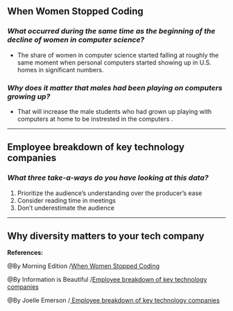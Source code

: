 ## **When Women Stopped Coding**

### ***What occurred during the same time as the beginning of the decline of women in computer science?***

 - The share of women in computer science started falling at roughly the same moment when personal computers started showing up in U.S. homes in significant numbers.

 ### ***Why does it matter that males had been playing on computers growing up?***


 - That will increase the male students who had grown up playing with computers at home to be instrested in the computers .

-----------------------------------------------------------

## **Employee breakdown of key technology companies**

### ***What three take-a-ways do you have looking at this data?***

1. Prioritize the audience’s understanding over the producer’s ease
2. Consider reading time in meetings
3. Don’t underestimate the audience


------------------------------------------------------------

## **Why diversity matters to your tech company**

**References:**

@By  Morning Edition /[When Women Stopped Coding](https://www.npr.org/sections/money/2014/10/21/357629765/when-women-stopped-coding)

@By Information is Beautiful /[Employee breakdown of key technology companies](https://informationisbeautiful.net/visualizations/diversity-in-tech/)

@By Joelle Emerson /[ Employee breakdown of key technology companies](https://www.usatoday.com/story/tech/columnist/2015/07/21/why-diversity-matters-your-tech-company/30419871//)